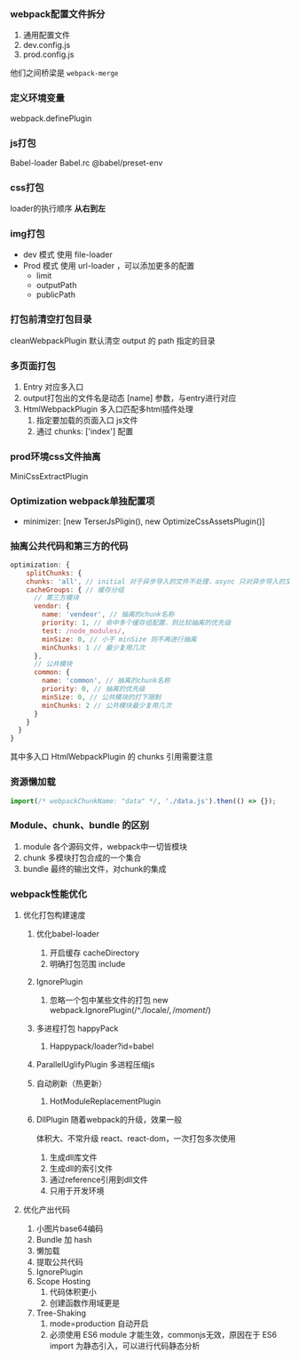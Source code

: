 ### webpack配置文件拆分

1. 通用配置文件
2. dev.config.js
3. prod.config.js

他们之间桥梁是 `webpack-merge`

### 定义环境变量

webpack.definePlugin

### js打包

Babel-loader Babel.rc @babel/preset-env

### css打包

loader的执行顺序 **从右到左**

### img打包

- dev 模式 使用 file-loader
- Prod 模式 使用 url-loader ，可以添加更多的配置
  - limit
  - outputPath
  - publicPath

### 打包前清空打包目录

cleanWebpackPlugin 默认清空 output 的 path 指定的目录

### 多页面打包

1. Entry 对应多入口
2. output打包出的文件名是动态 [name] 参数，与entry进行对应
3. HtmlWebpackPlugin 多入口匹配多html插件处理
   1. 指定要加载的页面入口 js文件
   2. 通过 chunks: ['index'] 配置

### prod环境css文件抽离

MiniCssExtractPlugin

### Optimization webpack单独配置项

- minimizer: [new TerserJsPligin(), new OptimizeCssAssetsPlugin()]

### 抽离公共代码和第三方的代码

```javascript
optimization: {
 	splitChunks: {
    chunks: 'all', // initial 对于异步导入的文件不处理，async 只对异步导入的文件进行处理，all 都处理
    cacheGroups: { // 缓存分组
      // 第三方模块
      vendor: {
        name: 'vendeor', // 抽离的chunk名称
        priority: 1, // 命中多个缓存组配置，则比较抽离的优先级
        test: /node_modules/,
        minSize: 0, // 小于 minSize 则不再进行抽离
        minChunks: 1 // 最少复用几次
      },
      // 公共模块
      common: {
        name: 'common', // 抽离的chunk名称
        priority: 0, // 抽离的优先级
        minSize: 0, // 公共模块的打下限制
        minChunks: 2 // 公共模块最少复用几次
      }
    }
  } 
}
```

其中多入口 HtmlWebpackPlugin 的 chunks 引用需要注意

### 资源懒加载

```javascript
import(/* webpackChunkName: "data" */, './data.js').then(() => {});
```

### Module、chunk、bundle 的区别

1. module 各个源码文件，webpack中一切皆模块
2. chunk 多模块打包合成的一个集合
3. bundle 最终的输出文件，对chunk的集成

### webpack性能优化

1. 优化打包构建速度

   1. 优化babel-loader

      1. 开启缓存 cacheDirectory
      2. 明确打包范围 include

   2. IgnorePlugin

      1. 忽略一个包中某些文件的打包 new webpack.IgnorePlugin(/^\.\/locale$/, /moment$/)

   3. 多进程打包 happyPack

      1. Happypack/loader?id=babel

   4. ParallelUglifyPlugin 多进程压缩js

   5. 自动刷新（热更新）

      1. HotModuleReplacementPlugin

   6. DllPlugin 随着webpack的升级，效果一般

      体积大、不常升级 react、react-dom，一次打包多次使用

      1. 生成dll库文件
      2. 生成dll的索引文件
      3. 通过reference引用到dll文件
      4. 只用于开发环境

2. 优化产出代码

   1. 小图片base64编码
   2. Bundle 加 hash 
   3. 懒加载
   4. 提取公共代码
   5. IgnorePlugin
   6. Scope Hosting
      1. 代码体积更小
      2. 创建函数作用域更是
   7. Tree-Shaking
      1. mode=production 自动开启
      2. 必须使用 ES6 module 才能生效，commonjs无效，原因在于 ES6 import 为静态引入，可以进行代码静态分析





